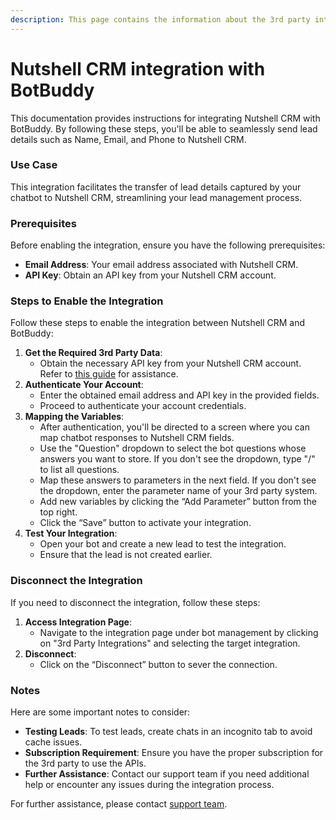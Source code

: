 ```yaml
---
description: This page contains the information about the 3rd party integrations.
---
```


# Nutshell CRM integration with BotBuddy

This documentation provides instructions for integrating Nutshell CRM with BotBuddy. By following these steps, you'll be able to seamlessly send lead details such as Name, Email, and Phone to Nutshell CRM.

### Use Case

This integration facilitates the transfer of lead details captured by your chatbot to Nutshell CRM, streamlining your lead management process.

### Prerequisites

Before enabling the integration, ensure you have the following prerequisites:

* **Email Address**: Your email address associated with Nutshell CRM.
* **API Key**: Obtain an API key from your Nutshell CRM account.

### Steps to Enable the Integration

Follow these steps to enable the integration between Nutshell CRM and BotBuddy:

1. **Get the Required 3rd Party Data**:
   * Obtain the necessary API key from your Nutshell CRM account. Refer to [this guide](https://support.nutshell.com/en/articles/8429060-api-keys-create-api-keys-to-integrate-3rd-party-apps) for assistance.
2. **Authenticate Your Account**:
   * Enter the obtained email address and API key in the provided fields.
   * Proceed to authenticate your account credentials.
3. **Mapping the Variables**:
   * After authentication, you'll be directed to a screen where you can map chatbot responses to Nutshell CRM fields.
   * Use the "Question" dropdown to select the bot questions whose answers you want to store. If you don't see the dropdown, type "/" to list all questions.
   * Map these answers to parameters in the next field. If you don't see the dropdown, enter the parameter name of your 3rd party system.
   * Add new variables by clicking the “Add Parameter” button from the top right.
   * Click the “Save” button to activate your integration.
4. **Test Your Integration**:
   * Open your bot and create a new lead to test the integration.
   * Ensure that the lead is not created earlier.

### Disconnect the Integration

If you need to disconnect the integration, follow these steps:

1. **Access Integration Page**:
   * Navigate to the integration page under bot management by clicking on "3rd Party Integrations" and selecting the target integration.
2. **Disconnect**:
   * Click on the “Disconnect” button to sever the connection.

### Notes

Here are some important notes to consider:

* **Testing Leads**: To test leads, create chats in an incognito tab to avoid cache issues.
* **Subscription Requirement**: Ensure you have the proper subscription for the 3rd party to use the APIs.
* **Further Assistance**: Contact our support team if you need additional help or encounter any issues during the integration process.

For further assistance, please contact [support team](mailto:support@example.com).
